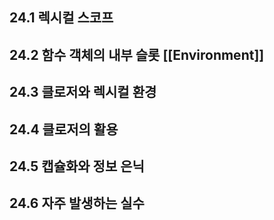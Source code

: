 ## 24.1 렉시컬 스코프

## 24.2 함수 객체의 내부 슬롯 [[Environment]]

## 24.3 클로저와 렉시컬 환경

## 24.4 클로저의 활용

## 24.5 캡슐화와 정보 은닉

## 24.6 자주 발생하는 실수
